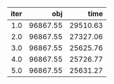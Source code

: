 |  iter |        obj |       time |
| -----:| ----------:| ----------:|
| $1.0$ | $96867.55$ | $29510.63$ |
| $2.0$ | $96867.55$ | $27327.06$ |
| $3.0$ | $96867.55$ | $25625.76$ |
| $4.0$ | $96867.55$ | $25726.77$ |
| $5.0$ | $96867.55$ | $25631.27$ |

